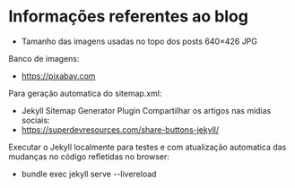 # Informações referentes ao blog 

* Tamanho das imagens usadas no topo dos posts 640×426 JPG

Banco de imagens:
* https://pixabay.com


Para geração automatica do sitemap.xml:
* Jekyll Sitemap Generator Plugin
Compartilhar os artigos nas midias sociais:
* https://superdevresources.com/share-buttons-jekyll/

Executar o Jekyll localmente para testes e com atualização automatica das mudanças no código refletidas no browser:
* bundle exec jekyll serve --livereload